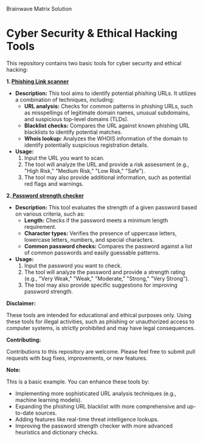 Brainwave Matrix Solution
# Cyber Security & Ethical Hacking Tools

This repository contains two basic tools for cyber security and ethical hacking:

**1. <a href="https://github.com/DushyendraDamailiya/Brainwave_Matrix_Intern/blob/15f9ac0fdded528f6742e3f649bbc79adaf5e839/Phishinglink.md"> Phishing Link scanner</a>**

* **Description:** This tool aims to identify potential phishing URLs. It utilizes a combination of techniques, including:
    * **URL analysis:** Checks for common patterns in phishing URLs, such as misspellings of legitimate domain names, unusual subdomains, and suspicious top-level domains (TLDs).
    * **Blacklist checks:** Compares the URL against known phishing URL blacklists to identify potential matches. 
    * **Whois lookup:** Analyzes the WHOIS information of the domain to identify potentially suspicious registration details.
* **Usage:** 
    1. Input the URL you want to scan.
    2. The tool will analyze the URL and provide a risk assessment (e.g., "High Risk," "Medium Risk," "Low Risk," "Safe").
    3. The tool may also provide additional information, such as potential red flags and warnings.

**2.<a href="https://github.com/DushyendraDamailiya/Brainwave_Matrix_Intern/blob/1e877b9715ae1297187f5ee4a01b4d884cbeb846/passwordstrength.md"> Password strength checker</a>**
* **Description:** This tool evaluates the strength of a given password based on various criteria, such as:
    * **Length:** Checks if the password meets a minimum length requirement.
    * **Character types:** Verifies the presence of uppercase letters, lowercase letters, numbers, and special characters.
    * **Common password checks:** Compares the password against a list of common passwords and easily guessable patterns.
* **Usage:**
    1. Input the password you want to check.
    2. The tool will analyze the password and provide a strength rating (e.g., "Very Weak," "Weak," "Moderate," "Strong," "Very Strong").
    3. The tool may also provide specific suggestions for improving password strength.

**Disclaimer:**

These tools are intended for educational and ethical purposes only. Using these tools for illegal activities, such as phishing or unauthorized access to computer systems, is strictly prohibited and may have legal consequences. 

**Contributing:**

Contributions to this repository are welcome. Please feel free to submit pull requests with bug fixes, improvements, or new features.

**Note:**

This is a basic example. You can enhance these tools by:

* Implementing more sophisticated URL analysis techniques (e.g., machine learning models).
* Expanding the phishing URL blacklist with more comprehensive and up-to-date sources.
* Adding features like real-time threat intelligence lookups.
* Improving the password strength checker with more advanced heuristics and dictionary checks.
